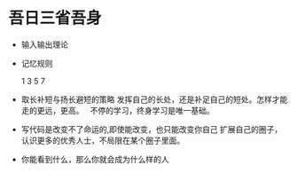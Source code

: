 # 吾日三省吾身

* 输入输出理论

* 记忆规则   

     1  3     5        7

* 取长补短与扬长避短的策略
发挥自己的长处，还是补足自己的短处。怎样才能走的更远，更高。   
不停的学习，终身学习是唯一基础。

* 写代码是改变不了命运的,即使能改变，也只能改变你自己
扩展自己的圈子，认识更多的优秀人士，不局限在某个圈子里面。

* 你能看到什么，那么你就会成为什么样的人
